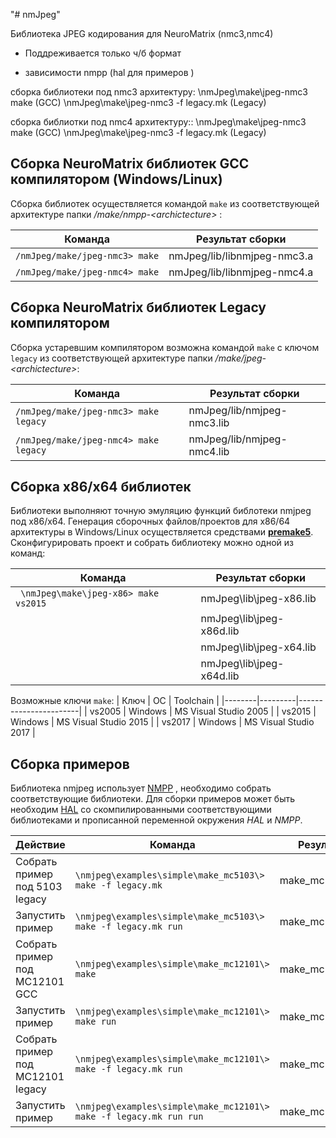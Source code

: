 "# nmJpeg" 

Библиотека JPEG кодирования для NeuroMatrix (nmc3,nmc4)
- Поддреживается только ч/б формат

- зависимости nmpp (hal для примеров )

сборка библиотеки под nmc3 архитектуру:
\nmJpeg\make\jpeg-nmc3 make    (GCC)
\nmJpeg\make\jpeg-nmc3 -f legacy.mk (Legacy)

сборка библиотки под nmc4 архитектуру::
\nmJpeg\make\jpeg-nmc3 make    (GCC)
\nmJpeg\make\jpeg-nmc3 -f legacy.mk (Legacy)

## Сборка NeuroMatrix библиотек  GCC  компилятором (Windows/Linux)
  Сборка библиотек осуществляется командой ```make``` из соответствующей архитектуре папки */make/nmpp-\<archictecture\>* :  

| Команда 									| Результат сборки         |
|-------------------------------------------|--------------------------|
|``` /nmJpeg/make/jpeg-nmc3> make ```  		| nmJpeg/lib/libnmjpeg-nmc3.a  |
|``` /nmJpeg/make/jpeg-nmc4> make ```  		| nmJpeg/lib/libnmjpeg-nmc4.a  |


## Сборка NeuroMatrix библиотек Legacy  компилятором 
  Сборка устаревшим компилятором возможна командой ```make``` с ключом ```legacy``` из соответствующей архитектуре папки */make/jpeg-\<archictecture\>*:   

| Команда 											| Результат сборки 	      |
|-----------------------------------------------	|-------------------------|
|```/nmJpeg/make/jpeg-nmc3> make legacy```  			| nmJpeg/lib/nmjpeg-nmc3.lib  |
|```/nmJpeg/make/jpeg-nmc4> make legacy```  			| nmJpeg/lib/nmjpeg-nmc4.lib  |


## Сборка x86/x64 библиотек  
 Библиотеки выполняют точную эмуляцию функций библотеки nmjpeg под x86/x64. 
 Генерация сборочных файлов/проектов для x86/64 архитектуры в Windows/Linux оcуществляется средствами [**premake5**](https://premake.github.io/).  
Сконфигурировать проект и собрать библиотеку можно одной из команд:   

| Команда                                   | Результат сборки               |
|-------------------------------------------|------------------------------- |
|``` \nmJpeg\make\jpeg-x86> make vs2015```	| nmJpeg\lib\jpeg-x86.lib          |
|											| nmJpeg\lib\jpeg-x86d.lib         | 
|											| nmJpeg\lib\jpeg-x64.lib          |
|											| nmJpeg\lib\jpeg-x64d.lib         |
 


Возможные ключи ```make```:
| Ключ   | ОС      | Toolchain             |
|--------|---------|-----------------------|
| vs2005 | Windows | MS Visual Studio 2005 |
| vs2015 | Windows | MS Visual Studio 2015 |
| vs2017 | Windows | MS Visual Studio 2017 |



## Сборка примеров  
Библиотека nmjpeg использует  [NMPP](https://github.com/RC-MODULE/nmpp) , необходимо собрать соответствующие библиотеки. 
Для сборки  примеров  может быть необходим [HAL](https://github.com/RC-MODULE/hal) со скомпилированными соответствующими библиотеками и прописанной переменной окружения *HAL* и *NMPP*.
 
 
|Действие                       | Команда                                                           | Результат сборки               |
|-------------------------------|-------------------------------------------------------------------|------------------------------- |
|Собрать пример под 5103 legacy	|```\nmjpeg\examples\simple\make_mc5103\> make -f legacy.mk ```		| make_mc5103\>main.abs |
|Запустить пример 				|```\nmjpeg\examples\simple\make_mc5103\> make -f legacy.mk run ```	| make_mc5103\>out.jpg       | 
|Собрать пример под МС12101 GCC	|```\nmjpeg\examples\simple\make_mc12101\> make  ```				| make_mc12101\>main |
|Запустить пример 				|```\nmjpeg\examples\simple\make_mc12101\> make run ```				| make_mc12101\>out.jpg       | 
|Собрать пример под МС12101 legacy|```\nmjpeg\examples\simple\make_mc12101\> make -f legacy.mk run  ```		| make_mc12101\>main.abs |
|Запустить пример 				|```\nmjpeg\examples\simple\make_mc12101\> make -f legacy.mk run run ```	| make_mc12101\>out.jpg       | 



